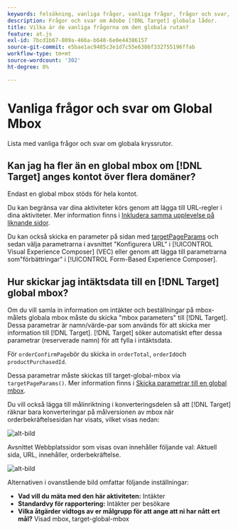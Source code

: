 ```yaml
---
keywords: felsökning, vanliga frågor, vanliga frågor, frågor och svar, global, mbox
description: Frågor och svar om Adobe [!DNL Target] globala lådor.
title: Vilka är de vanliga frågorna om den globala rutan?
feature: at.js
exl-id: 7bcd1b67-809a-466a-b648-6e0e44386157
source-git-commit: e5bae1ac9485c3e1d7c55e6386f332755196ffab
workflow-type: tm+mt
source-wordcount: '302'
ht-degree: 0%

---
```


# Vanliga frågor och svar om Global Mbox

Lista med vanliga frågor och svar om globala kryssrutor.

## Kan jag ha fler än en global mbox om [!DNL Target] anges kontot över flera domäner?

Endast en global mbox stöds för hela kontot.

Du kan begränsa var dina aktiviteter körs genom att lägga till URL-regler i dina aktiviteter. Mer information finns i [Inkludera samma upplevelse på liknande sidor](https://experienceleague.adobe.com/docs/target/using/experiences/vec/temtest.html).

Du kan också skicka en parameter på sidan med [targetPageParams](/help/dev/implement/client-side/atjs/atjs-functions/targetpageparams.md) och sedan välja parametrarna i avsnittet &quot;Konfigurera URL&quot; i [!UICONTROL Visual Experience Composer] (VEC) eller genom att lägga till parametrarna som&quot;förbättringar&quot; i [!UICONTROL Form-Based Experience Composer].

## Hur skickar jag intäktsdata till en [!DNL Target] global mbox?

Om du vill samla in information om intäkter och beställningar på mbox-målets globala mbox måste du skicka &quot;mbox parameters&quot; till [!DNL Target]. Dessa parametrar är namn/värde-par som används för att skicka mer information till [!DNL Target]. [!DNL Target] söker automatiskt efter dessa parametrar (reserverade namn) för att fylla i intäktsdata.

För `orderConfirmPage`bör du skicka in `orderTotal`, `orderId`och `productPurchasedId`.

Dessa parametrar måste skickas till target-global-mbox via `targetPageParams()`. Mer information finns i [Skicka parametrar till en global mbox](/help/dev/implement/client-side/atjs/global-mbox/pass-parameters-to-global-mbox.md).

Du vill också lägga till målinriktning i konverteringsdelen så att [!DNL Target] räknar bara konverteringar på målversionen av mbox när orderbekräftelsesidan har visats, vilket visas nedan:

![alt-bild](assets/revenue1.png)

Avsnittet Webbplatssidor som visas ovan innehåller följande val: Aktuell sida, URL, innehåller, orderbekräftelse.

![alt-bild](assets/revenue2.png)

Alternativen i ovanstående bild omfattar följande inställningar:

* **Vad vill du mäta med den här aktiviteten:** Intäkter
* **Standardvy för rapportering:** Intäkter per besökare
* **Vilka åtgärder vidtogs av er målgrupp för att ange att ni har nått ert mål?** Visad mbox, target-global-mbox
